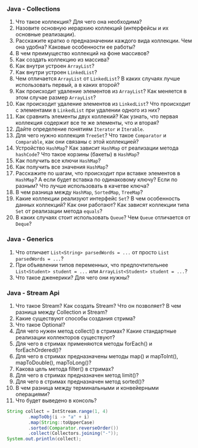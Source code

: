 ### Java - Collections
1. Что такое коллекция? Для чего она необходима?
1. Назовите основную иерархию коллекций (интерфейсы и их основные реализации).
1. Расскажите кратко о предназначении каждого вида коллекции. Чем она удобна? Каковые особенности ее работы?
1. В чем преимущество коллекций на фоне массивов?
1. Как создать коллекцию из массива?
1. Как внутри устроен `ArrayList`?
1. Как внутри устроен `LinkedList`? 
1. Чем отличается `ArrayList` от `LinkedList`? В каких случаях лучше использовать первый, а в каких второй?
1. Как происходит удаление элементов из `ArrayList`? Как меняется в этом случае размер `ArrayList`?
1. Как происходит удаление элементов из `LinkedList`? Что происходит с элементами в `LinkedList` при удалении одного из них?
1. Как сравнить элементы двух коллекий? Как узнать, что первая коллекция содержит все те же элементы, что и вторая?
1. Дайте определение понятиям `Iterator` и `Iterable`.
1. Для чего нужно коллекция `TreeSet`? Что такое `Comparator` и `Comparable`, как они связаны с этой коллекцией?
1. Устройство `HashMap`? Как зависит `HashMap` от реализации метода `hashCode`? Что такое корзины (бакеты) в `HashMap`?
1. Как получить все ключи `HashMap`?
1. Как получить все значения `HashMap`?
1. Расскажите по шагам, что происходит при вставке элементов в `HashMap`? А если будет вставка по одинаковому ключу? Если по разным? Что лучше использовать в качетве ключа?
1. В чем разница между `HashMap`, `SortedMap`, `TreeMap`?
1. Какие коллекции реализуют интерфейс `Set`? В чем особенность данных коллекций? Как они работают? Как зависят коллекции типа `Set` от реализации метода `equals`?
1. В каких случаях стоит использовать `Queue`? Чем `Queue` отличается от `Deque`?

### Java - Generics
1. Что отличает `List<String> parsedWords = ...` от просто `List parsedWords = ...`?
1. При объявлении типов переменных, что предпочтительнее `List<Student> student = ...` или `ArrayList<Student> student = ...`?
1. Что такое дженерики? Для чего они нужны?

### Java - Stream Api
1. Что такое Stream? Как создать Stream? Что он позволяет? В чем разница между Collection и Stream?
1. Какие существуют способы создания стрима?
1. Что такое Optional?
1. Для чего нужен метод collect() в стримах? Какие стандартные реализации коллекторов существуют?
1. Для чего в стримах применяются методы forEach() и forEachOrdered()?
1. Для чего в стримах предназначены методы map() и mapToInt(), mapToDouble(), mapToLong()?
1. Какова цель метода filter() в стримах?
1. Для чего в стримах предназначен метод limit()?
1. Для чего в стримах предназначен метод sorted()?
1. В чем разница между терминальными и конвейерными операциями?
1. Что будет выведено в консоль?
```java
String collect = IntStream.range(1, 4)
        .mapToObj(i -> "a" + i)
        .map(String::toUpperCase)
        .sorted(Comparator.reverseOrder())
        .collect(Collectors.joining("-"));
System.out.println(collect);
```
